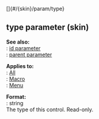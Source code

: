 []{#/{skin}/param/type}    
## type parameter (skin)    
**See also:**    
:   [id parameter](ref/%7Bskin%7D/param/id)    
:   [parent parameter](ref/%7Bskin%7D/param/parent)    
<!-- -->    
**Applies to:**    
:   [All](ref/%7Bskin%7D/control)    
:   [Macro](ref/%7Bskin%7D/control/macro)    
:   [Menu](ref/%7Bskin%7D/control/menu)    
<!-- -->    
**Format:**    
:   string    
The type of this control. Read-only.  